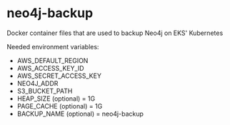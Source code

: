 # neo4j-backup
Docker container files that are used to backup Neo4j on EKS' Kubernetes

Needed environment variables:
- AWS_DEFAULT_REGION
- AWS_ACCESS_KEY_ID
- AWS_SECRET_ACCESS_KEY
- NEO4J_ADDR
- S3_BUCKET_PATH
- HEAP_SIZE (optional) = 1G
- PAGE_CACHE (optional) = 1G
- BACKUP_NAME (optional) = neo4j-backup
